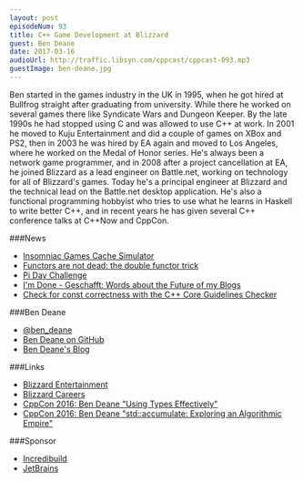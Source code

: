 ```yaml
---
layout: post
episodeNum: 93
title: C++ Game Development at Blizzard
guest: Ben Deane
date: 2017-03-16
audioUrl: http://traffic.libsyn.com/cppcast/cppcast-093.mp3
guestImage: ben-deane.jpg
---
```


Ben started in the games industry in the UK in 1995, when he got hired at Bullfrog straight after graduating from university. While there he worked on several games there like Syndicate Wars and Dungeon Keeper. By the late 1990s he had stopped using C and was allowed to use C++ at
work. In 2001 he moved to Kuju Entertainment and did a couple of games on XBox and PS2, then in 2003 he was hired by EA again and moved to Los Angeles, where he worked on the Medal of Honor series. He's always been a network game programmer, and in 2008 after a project cancellation at EA, he joined Blizzard as a lead engineer on Battle.net, working on technology for all of Blizzard's games. Today he's a principal engineer at Blizzard and the technical lead on the Battle.net desktop application. He's also a functional programming hobbyist who tries to use what he learns in Haskell to write better C++, and in recent years he has given several C++ conference talks at C++Now and CppCon.

###News

 - [Insomniac Games Cache Simulator](https://github.com/insomniacgames/ig-cachesim)
 - [Functors are not dead: the double functor trick](http://www.fluentcpp.com/2017/03/09/functors-are-not-dead-the-double-functor-trick/)
 - [Pi Day Challenge](http://www.fluentcpp.com/2017/03/13/pi-day-challenge-for-the-most-expressive-code-results/)
 - [I'm Done - Geschafft: Words about the Future of my Blogs](http://www.modernescpp.com/index.php/done-words-about-the-future)
 - [Check for const correctness with the C++ Core Guidelines Checker](https://blogs.msdn.microsoft.com/vcblog/2017/03/07/check-for-const-correctness-with-the-c-core-guidelines-checker/)
 
###Ben Deane

 - [@ben_deane](https://twitter.com/ben_deane)
 - [Ben Deane on GitHub](http://github.com/elbeno)
 - [Ben Deane's Blog](http://www.elbeno.com/blog/)
 
###Links

 - [Blizzard Entertainment](http://www.blizzard.com)
 - [Blizzard Careers](http://jobs.blizzard.com)
 - [CppCon 2016: Ben Deane "Using Types Effectively"](https://www.youtube.com/watch?v=ojZbFIQSdl8)
 - [CppCon 2016: Ben Deane "std::accumulate: Exploring an Algorithmic Empire"](https://www.youtube.com/watch?v=B6twozNPUoA)
 
###Sponsor

- [Incredibuild](https://www.incredibuild.com/cppoffer)
- [JetBrains](https://www.jetbrains.com/cpp/?utm_source=cppcast&utm_medium=podcast&utm_content=cppcast-podcast&utm_campaign=cpp)

